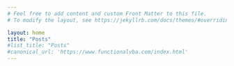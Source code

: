 ```yaml
---
# Feel free to add content and custom Front Matter to this file.
# To modify the layout, see https://jekyllrb.com/docs/themes/#overriding-theme-defaults

layout: home
title: "Posts"
#list_title: "Posts"
#canonical_url: 'https://www.functionalvba.com/index.html'
---
```

